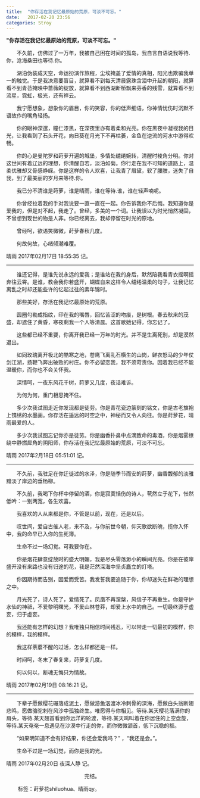 ```yaml
---
title:  "你存活在我记忆最原始的荒原，可淡不可忘。"
date:   2017-02-20 23:56
categories: Stroy
---
```


**"你存活在我记忆最原始的荒原，可淡不可忘。"**

　　不久前，仿佛过了一万年，我被自己困在时间的孤岛，我自言自语说我等待.你，沧海桑田也等待.你。

　　湖泊伪装成天空，命运扮演作旅程，尘埃掩盖了爱情的真相，阳光也欺骗我单一的触觉。于是我决意要盲目，就算看不到每天清晨露珠含泪中升起的朝阳，就算看不到青苔掩映中蔷薇的绽放，就算看不到西湖断桥飘来芬香的残雪，就算看不到流星，霓虹，极光，还有祥云。

　　我宁愿想象，想象你的眉目，你的笑容，你的低声细语，你神情忧伤时沉默不语故作的嘴角轻扬。

　　你的眼神深邃，瞳仁漆黑，在深夜里亦有着柔和光亮。你在黑夜中凝视我的目光，让我看到了石头开花，向日葵在月光下不再枯萎，金鱼在逆流的河水中游得欢畅。

　　你的心是曼陀罗和莳萝开遍的城堡，多情处缱绻婉转，清醒时棱角分明。你对这世间有着辽远的理想，你清醒自若，淡泊如菊。你行走在我不可知的道路上，温柔优雅却又骨感峥嵘。你是这样的令人欢喜，让我青了眉黛，软了腰肢，迷失了自我，到了最美丽的岁月来等待.你。

　　我已分不清谁是莳萝，谁是晴雨，谁在等待.谁，谁在轻声喃呢。

　　你曾经拉着我的手对我说要一直一直在一起。你告诉我你不后悔。我知道你是爱我的，但是对不起，我走了。曾经，多美的一个词。让我误以为时光悄然凝固，不曾想到现世的物是人非。你已经离去，我却停留在时光的原地。

　　曾经呵，欲语笑微微，莳萝春秋几度。

　　何故何故，心绪倾潮难覆。

晴雨 2017年02月17日 18:55:35 记。

***

　　谁还记得，是谁先说永远的爱我；是谁站在我的身后，默然陪我看青衣摇啊摇奔往云霄。是谁，教会我你若盛开，蝴蝶自来这样令人缱绻温柔的句子，让我记忆离乱之时却还能些许的忆起过往的素年锦时。

　　那些美好，存活在我记忆最原始的荒原。

　　圆圈勾勒成指纹，印在我的嘴唇，回忆苦涩的吻痕，是树根。春去秋来的茂盛，却遮住了黄昏，寒夜剩我一个人等清晨。这首歌她记得，你忘记了。

　　这些都已经不重要，你离开我已经一万年的时光。并不是生离死别，却是漠然退出。

　　如同玫瑰离开极北的酷寒之地，苍鹰飞离乱石横生的山岗，鲜衣怒马的少年仗剑江湖，扬鞭飞奔出破败的村庄。你不必留恋我，我不须苛责你。因着我已经不能温暖你，而你也不会关怀我。

　　深情呵，一夜东风花千树，莳萝又几度，夜话难诉。

　　为何为何，重门相思掩不住。

　　多少次我试图走近你发现都是徒劳。你是青花瓷边篆刻的铭文，你是古老旗袍上镌绣的水墨画。你存活在遥远的时空之中，神秘而又令人向往。你是莳萝花，晴雨最爱的人。

　　多少次我试图忘记你亦是徒劳。你是幽香扑鼻中点滴致命的毒酒，你是烟雾缭绕中静燃犀角的阴阳师，你存活在我记忆最原始的荒原，可淡不可忘。

晴雨 2017年2月18日 05:51:01 记。

***

　　不久前，我驻足在你迁徙过的水泽，你是随季节而安的莳萝，幽香馥郁的淡雅黯淡了岸边的垂杨柳。

　　不久前，我喝下你杯中停留的酒，你是寂寞恬伤的诗人，茕然立于花下，怅然低吟：一别两宽，各生欢喜。

　　我喜欢的人从来都是你，不管是以前，现在，还是以后。

　　叹世间，爱自古催人老，来不及，与你前世今朝，仰天歌欲断魄，揽你入怀中，我的命早已入你的生死簿。

　　生命不过一场幻觉。可我要你在。

　　你是烟花肆意绽放时的盛大明媚，我是尽头零落渺小的瞬间光亮。你是在彼岸盛开没有来路也没有归途的花，我是茫然深海中坚贞矗立的灯塔。

　　你因期待而告别，因爱而受苦。我发誓我要追随于你，你却迷失在鲜艳的理想之中。

　　月光死了，诗人死了，爱情死了。凤凰不再涅槃，风信子不再重生。你是守护水仙的神祗，不爱黎明曙光，不爱山林苍莽，却爱上水中的自己。一切最终源于虚妄，归于虚妄。

　　我还能有怎样的幻想？我唯独只相信时间残忍，可以带走一切最初的模样，你的模样，我的模样。

　　我这样荼蘼不醒的过活，怎么样都还是一样。

　　时间呵，冬末了春复来，莳萝复几度。

　　何以何以，断魂无悔只为情故。

晴雨 2017年02月19日 08:16:21 记。

***

　　下辈子愿做樱花碾落成泥土，愿做游鱼泅渡冰冷刺骨的深海，愿做白头翁断翅悲鸣，愿做骆驼刺在风沙中孤独终生。唯愿得与你相见。等待.某天樱花落满你的肩头，等待.某天翘首看到你远洋的轮渡，等待.某天鸣叫着在你居住的上空盘旋，等待.某天奄奄一息遇见在沙漠中行走的你，而你微微颔首，低下沉稳的额。

　　“如果明知道不会有好结果，你还会爱我吗？” ，“我还是会。”。

　　生命不过是一场幻觉，而你是我的光。

晴雨 2017年02月20日 夜深人静 记。

　　　　　　　　　　　　　　　完结。
               
         标签：莳萝花shiluohua、晴雨qy。

